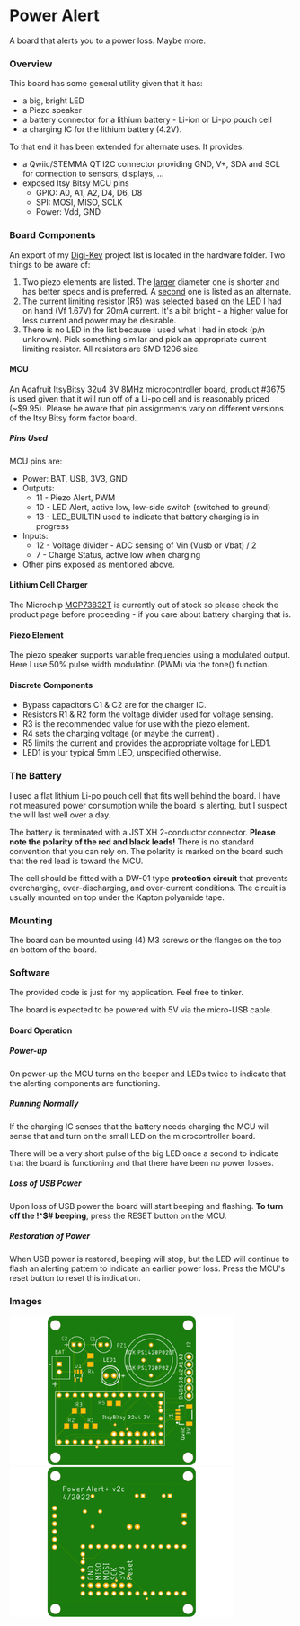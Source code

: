# Power Alert

A board that alerts you to a power loss. Maybe more.

### Overview

This board has some general utility given that it has:

+ a big, bright LED
+ a Piezo speaker
+ a battery connector for a lithium battery - Li-ion or Li-po pouch cell
+ a charging IC for the lithium battery (4.2V).

To that end it has been extended for alternate uses. It provides:

* a Qwiic/STEMMA QT I2C connector providing GND, V+, SDA and SCL for connection to sensors, displays, ...
* exposed Itsy Bitsy MCU pins
  * GPIO: A0, A1,  A2, D4, D6, D8
  * SPI: MOSI, MISO, SCLK
  * Power: Vdd, GND

### Board Components

An export of my [Digi-Key](https://www.digikey.com/) project list is located in the hardware folder. Two things to be aware of:

1. Two piezo elements are listed. The [larger](https://www.digikey.com/en/products/detail/tdk-corporation/PS1740P02E/935933) diameter one is shorter and has better specs and is preferred. A [second](https://www.digikey.com/en/products/detail/tdk-corporation/PS1420P02CT/935925) one is listed as an alternate.
2. The current limiting resistor (R5) was selected based on the LED I had on hand (Vf 1.67V) for 20mA current. It's a bit bright - a higher value for less current and power may be desirable.
3. There is no LED in the list because I used what I had in stock (p/n unknown). Pick something similar and pick an appropriate current limiting resistor. All resistors are SMD 1206 size.

#### MCU

An Adafruit ItsyBitsy 32u4 3V 8MHz microcontroller board, product [#3675](https://www.adafruit.com/product/3675) is used given that it will run off of a Li-po cell and is reasonably priced (~$9.95). Please be aware that pin assignments vary on different versions of the Itsy Bitsy form factor board.

##### Pins Used

MCU pins are:

* Power: BAT, USB, 3V3, GND
* Outputs:
  * 11 - Piezo Alert, PWM
  * 10 - LED Alert, active low, low-side switch (switched to ground)
  * 13 - LED_BUILTIN used to indicate that battery charging is in progress
* Inputs:
  * 12 - Voltage divider - ADC sensing of Vin (Vusb or Vbat) / 2
  * 7 - Charge Status, active low when charging
* Other pins exposed as mentioned above.

#### Lithium Cell Charger

The Microchip [MCP73832T](https://www.digikey.com/short/nh2n5n3z) is currently out of stock so please check the product page before proceeding - if you care about battery charging that is.

#### Piezo Element

The piezo speaker supports variable frequencies using a modulated output. Here I use 50% pulse width modulation (PWM) via the tone() function.

#### Discrete Components

* Bypass capacitors C1 & C2 are for the charger IC.
* Resistors R1 & R2 form the voltage divider used for voltage sensing.
* R3 is the recommended value for use with the piezo element.
* R4 sets the charging voltage (or maybe the current) .
* R5 limits the current and provides the appropriate voltage for LED1.
* LED1 is your typical 5mm LED, unspecified otherwise.

### The Battery

I used a flat lithium Li-po pouch cell that fits well behind the board. I have not measured power consumption while the board is alerting, but I suspect the will last well over a day.

The battery is terminated with a JST XH 2-conductor connector. **Please note the polarity of the red and black leads!** There is no standard convention that you can rely on. The polarity is marked on the board such that the red lead is toward the MCU.

The cell should be fitted with a DW-01 type **protection circuit** that prevents overcharging, over-discharging, and over-current conditions. The circuit is usually mounted on top under the Kapton polyamide tape.

### Mounting

The board can be mounted using (4) M3 screws or the flanges on the top an bottom of the board.

### Software

The provided code is just for my application. Feel free to tinker.

The board is expected to be powered with 5V via the micro-USB cable.

#### Board Operation

##### Power-up

On power-up the MCU turns on the beeper and LEDs twice to indicate that the alerting components are functioning.

##### Running Normally

 If the charging IC senses that the battery needs charging the MCU will sense that and turn on the small LED on the microcontroller board.

There will be a very short pulse of the big LED once a second to indicate that the board is functioning and that there have been no power losses.

##### Loss of USB Power

Upon loss of USB power the board will start beeping and flashing. **To turn off the !^$# beeping**, press the RESET button on the MCU.

##### Restoration of Power

When USB power is restored, beeping will stop, but the LED will continue to flash an alerting pattern to indicate an earlier power loss. Press the MCU's reset button to reset this indication.

### Images

<img alt="Top View" src="assets/Power_Alert_v2c-top.png" width="400">  <img src="assets/Power_Alert_v2c-bot.png" alt="Bottom View" width="400" title="Bottom View">

